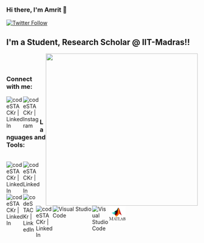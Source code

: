 ### Hi there, I'm Amrit  👋

[![Twitter Follow](https://img.shields.io/twitter/follow/amrit?color=1DA1F2&logo=twitter&style=for-the-badge)](https://twitter.com/amritkumar9595)

## I'm a Student, Research Scholar @ IIT-Madras!!

<!-- Here are some ideas to get you started:

- 🔭 I’m currently working on ...
- 🌱 I’m currently learning ...
- 👯 I’m looking to collaborate on ...
- 🤔 I’m looking for help with ...
- 💬 Ask me about ...
- 📫 How to reach me: ...
- 😄 Pronouns: ...
- ⚡ Fun fact: ...
--> 

<!-- ![giphy](https://user-images.githubusercontent.com/45626998/124499381-855d6980-dddb-11eb-9ac2-246630748442.gif) -->
<img src="https://user-images.githubusercontent.com/45626998/124499381-855d6980-dddb-11eb-9ac2-246630748442.gif" width="400" height="400" align ="right" />



<!-- ### Spotify Playing 🎧

[<img src="https://now-playing-codestackr.vercel.app/api/spotify-playing" alt="codeSTACKr Spotify Playing" width="350" />](https://open.spotify.com/user/sortttlhfcsn7wspcv1u956gk) -->

<br>
<br>

### Connect with me:
[<img align="left" alt="codeSTACKr | LinkedIn" width="44px" src="https://cdn.jsdelivr.net/npm/simple-icons@v3/icons/linkedin.svg" />][linkedin]
[<img align="left" alt="codeSTACKr | Instagram" width="44px" src="https://cdn.jsdelivr.net/npm/simple-icons@v3/icons/instagram.svg" />][instagram]




<br />
<br />

### Languages and Tools:
<br />

<img align="left" alt="codeSTACKr | LinkedIn" width="44px" src="https://cdn.jsdelivr.net/gh/devicons/devicon/icons/vscode/vscode-original.svg" />

<img align="left" alt="codeSTACKr | LinkedIn" width="44px" src="https://cdn.jsdelivr.net/gh/devicons/devicon/icons/jupyter/jupyter-original.svg" />

<img align="left" alt="codeSTACKr | LinkedIn" width="44px" src="https://cdn.jsdelivr.net/gh/devicons/devicon/icons/python/python-original.svg" />

<img align="left" alt="codeSTACKr | LinkedIn" width="34px" src="https://upload.wikimedia.org/wikipedia/commons/1/10/PyTorch_logo_icon.svg" />

<img align="left" alt="codeSTACKr | LinkedIn" width="44px" src="https://cdn.jsdelivr.net/gh/devicons/devicon/icons/matlab/matlab-original.svg" />

<img align="left" alt="Visual Studio Code" width="104x" src="https://upload.wikimedia.org/wikipedia/commons/1/1a/NumPy_logo.svg" />



<img align="left" alt="Visual Studio Code" width="44x" src="https://cdn.jsdelivr.net/gh/devicons/devicon/icons/github/github-original.svg" />

<img align="left" alt="Visual Studio Code" width="44x" src="https://raw.githubusercontent.com/github/explore/80688e429a7d4ef2fca1e82350fe8e3517d3494d/topics/matlab/matlab.png" />


</details>


[linkedin]: https://www.linkedin.com/in/amritkumarjethi/
[instagram]: https://www.instagram.com/am_ra8/